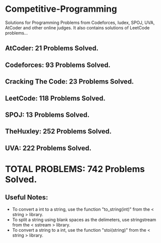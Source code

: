 # Competitive-Programming
Solutions for Programming Problems from Codeforces, Iudex, SPOJ, UVA, AtCoder and other online judges. It also contains solutions of LeetCode problems...

## AtCoder: 21 Problems Solved.
## Codeforces: 93 Problems Solved.
## Cracking The Code: 23 Problems Solved.
## LeetCode: 118 Problems Solved.
## SPOJ: 13 Problems Solved.
## TheHuxley: 252 Problems Solved.
## UVA: 222 Problems Solved.

# TOTAL PROBLEMS: 742 Problems Solved.

## Useful Notes:
* To convert a int to a string, use the function "to_string(int)" from the < string > library.
* To split a string using blank spaces as the delimeters, use stringstream from the < sstream > library.
* To convert a string to a int, use the function "stoi(string)" from the < string > library.
